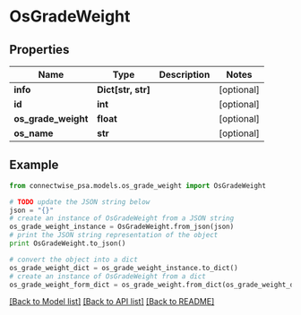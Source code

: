 # OsGradeWeight


## Properties
Name | Type | Description | Notes
------------ | ------------- | ------------- | -------------
**info** | **Dict[str, str]** |  | [optional] 
**id** | **int** |  | [optional] 
**os_grade_weight** | **float** |  | [optional] 
**os_name** | **str** |  | [optional] 

## Example

```python
from connectwise_psa.models.os_grade_weight import OsGradeWeight

# TODO update the JSON string below
json = "{}"
# create an instance of OsGradeWeight from a JSON string
os_grade_weight_instance = OsGradeWeight.from_json(json)
# print the JSON string representation of the object
print OsGradeWeight.to_json()

# convert the object into a dict
os_grade_weight_dict = os_grade_weight_instance.to_dict()
# create an instance of OsGradeWeight from a dict
os_grade_weight_form_dict = os_grade_weight.from_dict(os_grade_weight_dict)
```
[[Back to Model list]](../README.md#documentation-for-models) [[Back to API list]](../README.md#documentation-for-api-endpoints) [[Back to README]](../README.md)


